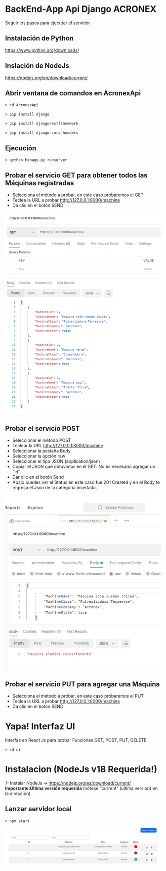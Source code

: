 # BackEnd-App Api Django ACRONEX
Seguir los pasos para ejecutar el servidor
## Instalación de Python 
https://www.python.org/downloads/
## Inslación de NodeJs
https://nodejs.org/en/download/current/
## Abrir ventana de comandos en AcronexApi
<!--sec data-title="Comandos" data-id="OSX_Linux_whoami" data-collapse=true ces-->


    > cd AcronexApi
    

<!--endsec-->
<!--sec data-title="Comandos" data-id="OSX_Linux_whoami" data-collapse=true ces-->


    > pip install django
    

<!--endsec-->
<!--sec data-title="Comandos" data-id="OSX_Linux_whoami" data-collapse=true ces-->


    > pip install djangorestframework
    

<!--endsec-->
<!--sec data-title="Comandos" data-id="OSX_Linux_whoami" data-collapse=true ces-->


    > pip install django-cors-headers
    

<!--endsec-->

## Ejecución
<!--sec data-title="Comandos" data-id="OSX_Linux_whoami" data-collapse=true ces-->


    > python Manage.py runserver
    

<!--endsec-->
## Probar el servicio GET para obtener todos las Máquinas registradas
- Selecciona el método a probar, en este caso probaremos el GET
- Teclea la URL a probar http://127.0.0.1:8000/machine​
- Da clic en el botón SEND

![screenshot](https://github.com/agusabas/BackEnd-App/blob/62b5b3e65bb3c07487eebc11a2a276dee90fbb76/machines%202.PNG)

## Probar el servicio POST
- Seleccionar el método POST
- Teclear la URL http://127.0.0.1:8000/machine​
- Seleccionar la pestaña Body
- Seleccionar la opción raw
- Seleccionar el tipo JSON (application/json)
- Copiar el JSON que obtuvimos en el GET. No es necesario agregar un "id".
- Dar clic en el botón Send
- Abajo puedes ver el Status en este caso fue 201 Created y en el Body te regresa el Json de la categoría insertada. 

![imagen POST](https://github.com/agusabas/BackEnd-App/blob/e217ddc91366f3a16dea8c9bbbe42765711fdadf/post.PNG)

## Probar el servicio PUT para agregar una Máquina
- Selecciona el método a probar, en este caso probaremos el PUT
- Teclea la URL a probar http://127.0.0.1:8000/machine​
- Da clic en el botón SEND

# Yapa! Interfaz UI
Interfaz en React Js para probar Funciones GET, POST, PUT, DELETE.
<!--sec data-title="Comandos" data-id="OSX_Linux_whoami" data-collapse=true ces-->


    > cd ui
    

<!--endsec-->
# Instalacion (NodeJs v18 Requerida!)

1- Instalar NodeJs -> https://nodejs.org/es/download/current/  **Importante:Última versión requerida** (nótese "current" (ultima version) en la dirección).

## Lanzar servidor local

<!--sec data-title="Comandos" data-id="OSX_Linux_whoami" data-collapse=true ces-->


    > npm start
    

<!--endsec-->
![screenshot](machines.PNG)
